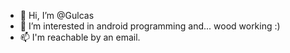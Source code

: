 - 👋 Hi, I’m @Gulcas
- 👀 I’m interested in android programming and... wood working :)
- 📫 I'm reachable by an email.

<!---
Gulcas/Gulcas is a ✨ special ✨ repository because its `README.md` (this file) appears on your GitHub profile.
You can click the Preview link to take a look at your changes.
--->
